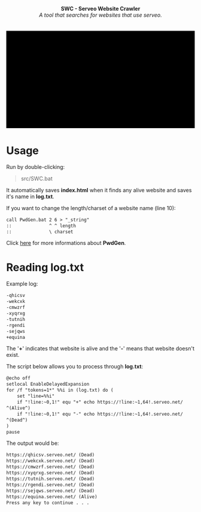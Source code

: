 <p align="center">
	<b>SWC - Serveo Website Crawler</b>
	<br>
	<i>A tool that searches for websites that use serveo.</i>
	<br><br><br>
	<img alt="screenshot" src="media/screenshot.gif">
</p>

# Usage
Run by double-clicking:
> src/SWC.bat

It automatically saves **index.html** when it finds any alive website and saves it's name in **log.txt**.

If you want to change the length/charset of a website name (line 10):
```batchfile
call PwdGen.bat 2 6 > "_string"
::              ^ ^ length
::              \ charset
```
Click [here](https://github.com/hXR16F/PwdGen/) for more informations about **PwdGen**.

# Reading log.txt
Example log:
```
-qhicsv
-wekcxk
-cmwzrf
-xyqrxg
-tutnih
-rgendi
-sejqws
+equina
```
The '**+**' indicates that website is alive and the '**-**' means that website doesn't exist.

The script below allows you to process through **log.txt**:
```batchfile
@echo off
setlocal EnableDelayedExpansion
for /f "tokens=1*" %%i in (log.txt) do (
	set "line=%%i"
	if "!line:~0,1!" equ "+" echo https://!line:~1,64!.serveo.net/ ^(Alive^)
	if "!line:~0,1!" equ "-" echo https://!line:~1,64!.serveo.net/ ^(Dead^)
)
pause
```
The output would be:
```
https://qhicsv.serveo.net/ (Dead)
https://wekcxk.serveo.net/ (Dead)
https://cmwzrf.serveo.net/ (Dead)
https://xyqrxg.serveo.net/ (Dead)
https://tutnih.serveo.net/ (Dead)
https://rgendi.serveo.net/ (Dead)
https://sejqws.serveo.net/ (Dead)
https://equina.serveo.net/ (Alive)
Press any key to continue . . .
```
